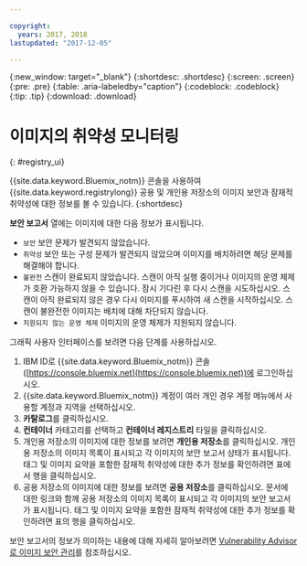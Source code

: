 ```yaml
---

copyright:
  years: 2017, 2018
lastupdated: "2017-12-05"

---
```


{:new_window: target="_blank"}
{:shortdesc: .shortdesc}
{:screen: .screen}
{:pre: .pre}
{:table: .aria-labeledby="caption"}
{:codeblock: .codeblock}
{:tip: .tip}
{:download: .download}


# 이미지의 취약성 모니터링
{: #registry_ui}

{{site.data.keyword.Bluemix_notm}} 콘솔을 사용하여 {{site.data.keyword.registrylong}} 공용 및 개인용 저장소의 이미지 보안과 잠재적 취약성에 대한 정보를 볼 수 있습니다.
{:shortdesc}

**보안 보고서** 열에는 이미지에 대한 다음 정보가 표시됩니다.
-   `보안` 보안 문제가 발견되지 않았습니다.
-   `취약성` 보안 또는 구성 문제가 발견되지 않았으며 이미지를 배치하려면 해당 문제를 해결해야 합니다.
-   `불완전` 스캔이 완료되지 않았습니다. 스캔이 아직 실행 중이거나 이미지의 운영 체제가 호환 가능하지 않을 수 있습니다. 잠시 기다린 후 다시 스캔을 시도하십시오. 스캔이 아직 완료되지 않은 경우 다시 이미지를 푸시하여 새 스캔을 시작하십시오. 스캔이 불완전한 이미지는 배치에 대해 차단되지 않습니다.
-   `지원되지 않는 운영 체제` 이미지의 운영 체제가 지원되지 않습니다.

그래픽 사용자 인터페이스를 보려면 다음 단계를 사용하십시오.

1.  IBM ID로 {{site.data.keyword.Bluemix_notm}} 콘솔([https://console.bluemix.net](https://console.bluemix.net))에 로그인하십시오.
2.  {{site.data.keyword.Bluemix_notm}} 계정이 여러 개인 경우 계정 메뉴에서 사용할 계정과 지역을 선택하십시오.
3.  **카탈로그**를 클릭하십시오.
4.  **컨테이너** 카테고리를 선택하고 **컨테이너 레지스트리** 타일을 클릭하십시오.
5.  개인용 저장소의 이미지에 대한 정보를 보려면 **개인용 저장소**를 클릭하십시오.  개인용 저장소의 이미지 목록이 표시되고 각 이미지의 보안 보고서 상태가 표시됩니다. 태그 및 이미지 요약을 포함한 잠재적 취약성에 대한 추가 정보를 확인하려면 표에서 행을 클릭하십시오.
6.  공용 저장소의 이미지에 대한 정보를 보려면 **공용 저장소**를 클릭하십시오.  문서에 대한 링크와 함께 공용 저장소의 이미지 목록이 표시되고 각 이미지의 보안 보고서가 표시됩니다. 태그 및 이미지 요약을 포함한 잠재적 취약성에 대한 추가 정보를 확인하려면 표의 행을 클릭하십시오.

보안 보고서의 정보가 의미하는 내용에 대해 자세히 알아보려면 [Vulnerability Advisor로 이미지 보안 관리](../va/va_index.html)를 참조하십시오.
